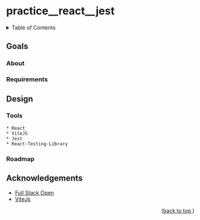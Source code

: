 # practice__react__jest
<a name="readme-top"></a>
<details>
    <summary>Table of Contents</summary>
    <ol>
        <li>
            <a href="#goals">Goals</a>
            <li><a href="#about">About</a></li>
            <li><a href="#requirements">Requirements</a></li>
        </li>
        <li>
            <a href="#design">Design</a>
            <li><a href="#tools">Tools</a></li>
            <li><a href="#roadmap">Roadmap</a></li>
        </li>
        <li><a href="#acknowledgements">Acknowledgements</a></li>
    </ol>
</details>

## Goals
### About
### Requirements
## Design
### Tools
    * React
    * ViteJS
    * Jest
    * React-Testing-Library
### Roadmap
## Acknowledgements
* [Full Stack Open](https://www.fullstackopen.com/)
* [ViteJs](https://vitejs.dev)
<p align="right">(<a href="#readme-top">back to top </a>)</p>